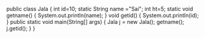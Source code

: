public class Jala {
	int id=10;
	static String name ="Sai";
	int ht=5;
	static void getname()
	{
		System.out.println(name);
	}
	void getid()
	{
		System.out.println(id);
	}
	public static void main(String[] args) {
		Jala j = new Jala();
		getname();
		j.getid();
	}
}
